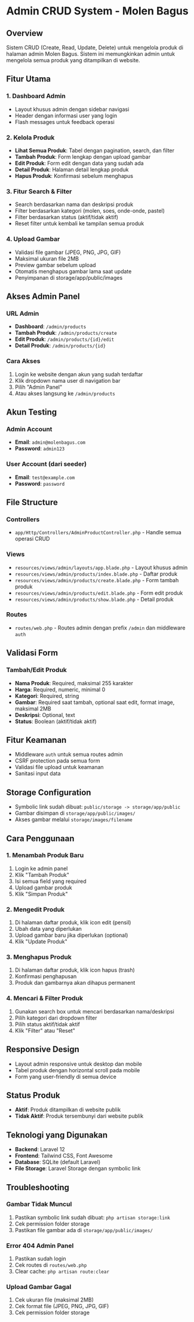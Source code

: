 # Admin CRUD System - Molen Bagus

## Overview
Sistem CRUD (Create, Read, Update, Delete) untuk mengelola produk di halaman admin Molen Bagus. Sistem ini memungkinkan admin untuk mengelola semua produk yang ditampilkan di website.

## Fitur Utama

### 1. **Dashboard Admin**
- Layout khusus admin dengan sidebar navigasi
- Header dengan informasi user yang login
- Flash messages untuk feedback operasi

### 2. **Kelola Produk**
- **Lihat Semua Produk**: Tabel dengan pagination, search, dan filter
- **Tambah Produk**: Form lengkap dengan upload gambar
- **Edit Produk**: Form edit dengan data yang sudah ada
- **Detail Produk**: Halaman detail lengkap produk
- **Hapus Produk**: Konfirmasi sebelum menghapus

### 3. **Fitur Search & Filter**
- Search berdasarkan nama dan deskripsi produk
- Filter berdasarkan kategori (molen, soes, onde-onde, pastel)
- Filter berdasarkan status (aktif/tidak aktif)
- Reset filter untuk kembali ke tampilan semua produk

### 4. **Upload Gambar**
- Validasi file gambar (JPEG, PNG, JPG, GIF)
- Maksimal ukuran file 2MB
- Preview gambar sebelum upload
- Otomatis menghapus gambar lama saat update
- Penyimpanan di storage/app/public/images

## Akses Admin Panel

### URL Admin
- **Dashboard**: `/admin/products`
- **Tambah Produk**: `/admin/products/create`
- **Edit Produk**: `/admin/products/{id}/edit`
- **Detail Produk**: `/admin/products/{id}`

### Cara Akses
1. Login ke website dengan akun yang sudah terdaftar
2. Klik dropdown nama user di navigation bar
3. Pilih "Admin Panel"
4. Atau akses langsung ke `/admin/products`

## Akun Testing

### Admin Account
- **Email**: `admin@molenbagus.com`
- **Password**: `admin123`

### User Account (dari seeder)
- **Email**: `test@example.com`
- **Password**: `password`

## File Structure

### Controllers
- `app/Http/Controllers/AdminProductController.php` - Handle semua operasi CRUD

### Views
- `resources/views/admin/layouts/app.blade.php` - Layout khusus admin
- `resources/views/admin/products/index.blade.php` - Daftar produk
- `resources/views/admin/products/create.blade.php` - Form tambah produk
- `resources/views/admin/products/edit.blade.php` - Form edit produk
- `resources/views/admin/products/show.blade.php` - Detail produk

### Routes
- `routes/web.php` - Routes admin dengan prefix `/admin` dan middleware `auth`

## Validasi Form

### Tambah/Edit Produk
- **Nama Produk**: Required, maksimal 255 karakter
- **Harga**: Required, numeric, minimal 0
- **Kategori**: Required, string
- **Gambar**: Required saat tambah, optional saat edit, format image, maksimal 2MB
- **Deskripsi**: Optional, text
- **Status**: Boolean (aktif/tidak aktif)

## Fitur Keamanan
- Middleware `auth` untuk semua routes admin
- CSRF protection pada semua form
- Validasi file upload untuk keamanan
- Sanitasi input data

## Storage Configuration
- Symbolic link sudah dibuat: `public/storage -> storage/app/public`
- Gambar disimpan di `storage/app/public/images/`
- Akses gambar melalui `storage/images/filename`

## Cara Penggunaan

### 1. Menambah Produk Baru
1. Login ke admin panel
2. Klik "Tambah Produk"
3. Isi semua field yang required
4. Upload gambar produk
5. Klik "Simpan Produk"

### 2. Mengedit Produk
1. Di halaman daftar produk, klik icon edit (pensil)
2. Ubah data yang diperlukan
3. Upload gambar baru jika diperlukan (optional)
4. Klik "Update Produk"

### 3. Menghapus Produk
1. Di halaman daftar produk, klik icon hapus (trash)
2. Konfirmasi penghapusan
3. Produk dan gambarnya akan dihapus permanent

### 4. Mencari & Filter Produk
1. Gunakan search box untuk mencari berdasarkan nama/deskripsi
2. Pilih kategori dari dropdown filter
3. Pilih status aktif/tidak aktif
4. Klik "Filter" atau "Reset"

## Responsive Design
- Layout admin responsive untuk desktop dan mobile
- Tabel produk dengan horizontal scroll pada mobile
- Form yang user-friendly di semua device

## Status Produk
- **Aktif**: Produk ditampilkan di website publik
- **Tidak Aktif**: Produk tersembunyi dari website publik

## Teknologi yang Digunakan
- **Backend**: Laravel 12
- **Frontend**: Tailwind CSS, Font Awesome
- **Database**: SQLite (default Laravel)
- **File Storage**: Laravel Storage dengan symbolic link

## Troubleshooting

### Gambar Tidak Muncul
1. Pastikan symbolic link sudah dibuat: `php artisan storage:link`
2. Cek permission folder storage
3. Pastikan file gambar ada di `storage/app/public/images/`

### Error 404 Admin Panel
1. Pastikan sudah login
2. Cek routes di `routes/web.php`
3. Clear cache: `php artisan route:clear`

### Upload Gambar Gagal
1. Cek ukuran file (maksimal 2MB)
2. Cek format file (JPEG, PNG, JPG, GIF)
3. Cek permission folder storage
